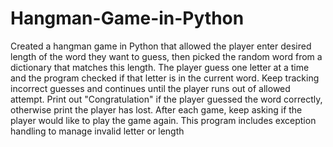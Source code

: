 # Hangman-Game-in-Python
Created a hangman game in Python that allowed the player enter desired length of the word they want to guess, then picked the random word from a dictionary that matches this length. The player guess one letter at a time and the program checked if that letter is in the current word. Keep tracking incorrect guesses and continues until the player runs out of allowed attempt. Print out "Congratulation" if the player guessed the word correctly, otherwise print the player has lost. After each game, keep asking if the player would like to play the game again. This program includes exception handling to manage invalid letter or length
